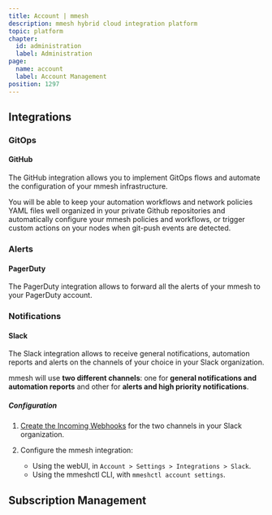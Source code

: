 ```yaml
---
title: Account | mmesh
description: mmesh hybrid cloud integration platform
topic: platform
chapter:
  id: administration
  label: Administration
page:
  name: account
  label: Account Management
position: 1297
---
```


## Integrations

### GitOps

#### GitHub

The GitHub integration allows you to implement GitOps flows and automate the configuration of your mmesh infrastructure.

You will be able to keep your automation workflows and network policies YAML files well organized in your private Github repositories and automatically configure your mmesh policies and workflows, or trigger custom actions on your nodes when git-push events are detected.

### Alerts

#### PagerDuty

The PagerDuty integration allows to forward all the alerts of your mmesh to your PagerDuty account.

### Notifications

#### Slack

The Slack integration allows to receive general notifications, automation reports and alerts on the channels of your choice in your Slack organization.

mmesh will use **two different channels**: one for **general notifications and automation reports** and other for **alerts and high priority notifications**.

##### Configuration

1. [Create the Incoming Webhooks](https://api.slack.com/messaging/webhooks) for the two channels in your Slack organization.

2. Configure the mmesh integration:

     - Using the webUI, in `Account > Settings > Integrations > Slack`.
     - Using the mmeshctl CLI, with `mmeshctl account settings`.

## Subscription Management
